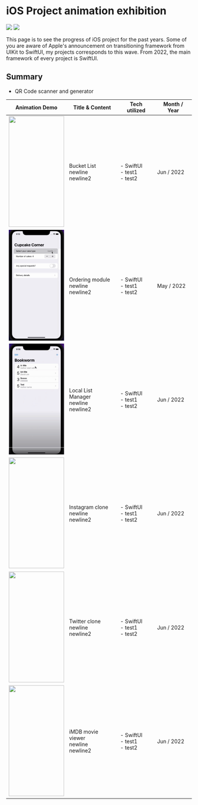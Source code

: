 # iOS Project animation exhibition

<p>
    <img src="https://img.shields.io/badge/iOS-13.0+-blue.svg" />
    <img src="https://img.shields.io/badge/Swift-5.1-ff69b4.svg" />
</p>

This page is to see the progress of iOS project for the past years. Some of you are aware of Apple's announcement on transitioning framework from UIKit to SwiftUI, my projects corresponds to this wave. From 2022, the main framework of every project is SwiftUI.

## Summary
- QR Code scanner and generator

| Animation Demo | Title & Content | Tech utilized | Month / Year |
| ------ | ------ | ------ | ------ |
| <img src='https://github.com/davidseungjin/BucketList/blob/main/mapkit.gif' width="150" height="300"> | Bucket List <br /> newline <br /> newline2 | - SwiftUI <br /> - test1 <br /> - test2 | Jun / 2022 |
| <img src='https://github.com/davidseungjin/CupcakeCorner/blob/main/cubcake.gif' width="150" height="300"> | Ordering module <br /> newline <br /> newline2 | - SwiftUI <br /> - test1 <br /> - test2 | May / 2022 |
| <img src='https://github.com/davidseungjin/BookWorm/blob/main/bookworm_pjt.gif' width="150" height="300"> | Local List Manager <br /> newline <br /> newline2 | - SwiftUI <br /> - test1 <br /> - test2 | Jun / 2022 |
| <img src='https://github.com/davidseungjin/Parstagram3/blob/main/Parstagram3-ver2.gif' width="150" height="300"> | Instagram clone <br /> newline <br /> newline2 | - SwiftUI <br /> - test1 <br /> - test2 | Jun / 2022 |
| <img src='https://github.com/davidseungjin/twitterpart1and2/blob/master/HW4_1.gif' width="150" height="300"> | Twitter clone <br /> newline <br /> newline2 | - SwiftUI <br /> - test1 <br /> - test2 | Jun / 2022 |
| <img src='https://github.com/davidseungjin/dMovie/blob/main/ezgif.com-gif-maker.gif' width="150" height="300"> | iMDB movie viewer <br /> newline <br /> newline2 | - SwiftUI <br /> - test1 <br /> - test2 | Jun / 2022 |

